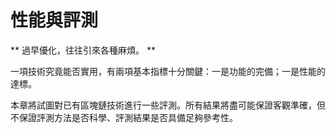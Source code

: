 # 性能與評測

** 過早優化，往往引來各種麻煩。 **

一項技術究竟能否實用，有兩項基本指標十分關鍵：一是功能的完備；一是性能的達標。

本章將試圖對已有區塊鏈技術進行一些評測。所有結果將盡可能保證客觀準確，但不保證評測方法是否科學、評測結果是否具備足夠參考性。